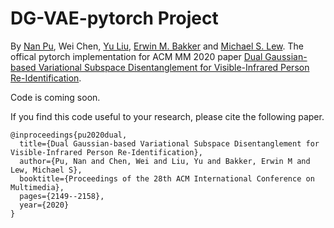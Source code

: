 # DG-VAE-pytorch Project
By [Nan Pu](https://tpcd.github.io/), Wei Chen, [Yu Liu](https://visionyuliu.github.io/), [Erwin M. Bakker](https://www.universiteitleiden.nl/en/staffmembers/erwin-bakker/publications#tab-4) and [Michael S. Lew](http://liacs.leidenuniv.nl/~lewms/).
The offical pytorch implementation for ACM MM 2020 paper [Dual Gaussian-based Variational Subspace Disentanglement for Visible-Infrared Person Re-Identification](https://arxiv.org/abs/2008.02520).

Code is coming soon. 

If you find this code useful to your research, please cite the following paper.

```
@inproceedings{pu2020dual,
  title={Dual Gaussian-based Variational Subspace Disentanglement for Visible-Infrared Person Re-Identification},
  author={Pu, Nan and Chen, Wei and Liu, Yu and Bakker, Erwin M and Lew, Michael S},
  booktitle={Proceedings of the 28th ACM International Conference on Multimedia},
  pages={2149--2158},
  year={2020}
}
```
